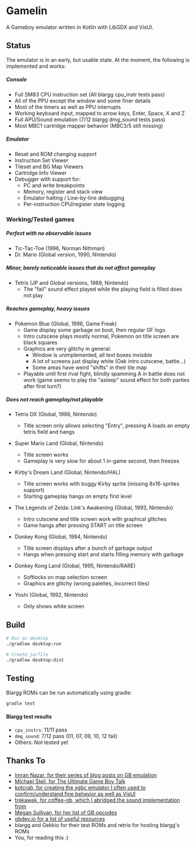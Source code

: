 # Gamelin
A Gameboy emulator written in Kotlin with LibGDX and VisUI.

## Status
The emulator is in an early, but usable state. At the moment, the following is implemented and works:

##### Console
- Full SM83 CPU instruction set (All blargg cpu_instr tests pass)
- All of the PPU except the window and some finer details
- Most of the timers as well as PPU interrupts
- Working keyboard input, mapped to arrow keys, Enter, Space, X and Z
- Full APU/Sound emulation (7/12 blargg dmg_sound tests pass)
- Most MBC1 cartridge mapper behavior (MBC3/5 still missing)

##### Emulator
- Reset and ROM changing support
- Instruction Set Viewer
- Tileset and BG Map Viewers
- Cartridge Info Viewer
- Debugger with support for:
    - PC and write breakpoints
    - Memory, register and stack view
    - Emulator halting / Line-by-line debugging
    - Per-instruction CPU/register state logging

### Working/Tested games
##### Perfect with no observable issues
- Tic-Tac-Toe (1996, Norman Nithman)
- Dr. Mario (Global version, 1990, Nintendo)

##### Minor, barely noticeable issues that do not affect gameplay
- Tetris (JP and Global versions, 1989, Nintendo)
    - The "fail" sound effect played while the playing field is filled does not play

##### Reaches gameplay, heavy issues
- Pokemon Blue (Global, 1996, Game Freak)
    - Game display some garbage on boot, then regular GF logo
    - Intro cutscene plays mostly normal, Pokemon on title screen are black squares
    - Graphics are very glitchy in general:
        - Window is unimplemented, all text boxes invisible
        - A lot of screens just display white (Oak intro cutscene, battle...)
        - Some areas have weird "shifts" in their tile map
    - Playable until first rival fight, blindly spamming A in battle does not work 
    (game seems to play the "asleep" sound effect for both parties after first turn?)

##### Does not reach gameplay/not playable
- Tetris DX (Global, 1998, Nintendo)
    - Title screen only allows selecting "Entry", pressing A loads an empty
    tetris field and hangs

- Super Mario Land (Global, Nintendo)
    - Title screen works
    - Gameplay is very slow for about 1 in-game second, then freezes

- Kirby's Dream Land (Global, Nintendo/HAL)
    - Title screen works with buggy Kirby sprite (missing 8x16-sprites support)
    - Starting gameplay hangs on empty first level

- The Legends of Zelda: Link's Awakening (Global, 1993, Nintendo)
    - Intro cutscene and title screen work with graphical glitches
    - Game hangs after pressing START on title screen

- Donkey Kong (Global, 1994, Nintendo)
    - Title screen displays after a bunch of garbage output
    - Hangs when pressing start and starts filling memory with garbage

- Donkey Kong Land (Global, 1995, Nintendo/RARE)
    - Softlocks on map selection screen
    - Graphics are glitchy (wrong palettes, incorrect tiles)

- Yoshi (Global, 1992, Nintendo)
    - Only shows white screen

## Build
``` bash
# Run on desktop
./gradlew desktop:run

# Create jarfile
./gradlew desktop:dist
```

## Testing
Blargg ROMs can be run automatically using gradle:
```bash
gradle test
```

#### Blargg test results
- `cpu_instrs`: 11/11 pass
- `dmg_sound`: 7/12 pass (01, 07, 09, 10, 12 fail)
- Others: Not tested yet

## Thanks To
- [Imran Nazar, for their series of blog posts on GB emulation](http://imrannazar.com/GameBoy-Emulation-in-JavaScript:-The-CPU)
- [Michael Steil, for The Ultimate Game Boy Talk](https://media.ccc.de/v/33c3-8029-the_ultimate_game_boy_talk)
- [kotcrab, for creating the xgbc emulator I often used to confirm/understand fine behavior as well as VisUI](https://github.com/kotcrab/xgbc)
- [trekawek, for coffee-gb, which I abridged the sound implementation from](https://github.com/trekawek/coffee-gb)
- [Megan Sullivan, for her list of GB opcodes](https://meganesulli.com/blog/game-boy-opcodes)
- [gbdev.io for a list of useful resources](https://gbdev.io)
- blargg and Gekkio for their test ROMs and retrio for hosting blargg's ROMs
- You, for reading this :)
